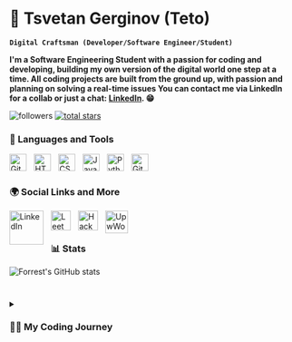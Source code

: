 # 🦁 Tsvetan Gerginov (Teto)
**`Digital Craftsman (Developer/Software Engineer/Student)`**

<strong>I'm a Software Engineering Student with a passion for coding and developing, building my own version of the digital world one step at a time. All coding projects are built from the ground up, with passion and planning on solving a real-time issues
You can contact me via LinkedIn for a collab or just a chat: [LinkedIn](https://www.linkedin.com/in/tsvetan-gerginov212/). 😁</strong>

   <p align="left">
         <img alt="followers" title="Follow me on Github" src="https://custom-icon-badges.demolab.com/github/followers/TsvetanG2?color=236ad3&labelColor=1155ba&style=for-the-badge&logo=person-add&label=Follow&logoColor=white"/></a>
      <a href="https://github.com/TsvetanG2?tab=repositories&sort=stargazers">
         <img alt="total stars" title="Total stars on GitHub" src="https://custom-icon-badges.demolab.com/github/stars/TsvetanG2?color=55960c&style=for-the-badge&labelColor=488207&logo=star"/></a>
   </p>

   ### 📔 Languages and Tools

<img align="left" alt="Git" width="30px" style="padding-right:10px;" src="https://cdn.jsdelivr.net/gh/devicons/devicon/icons/git/git-original.svg" />
<img align="left" alt="HTML" width="30px" style="padding-right:10px;" src="https://cdn.jsdelivr.net/gh/devicons/devicon/icons/html5/html5-plain.svg" />
<img align="left" alt="CSS" width="30px" style="padding-right:10px;" src="https://cdn.jsdelivr.net/gh/devicons/devicon/icons/css3/css3-plain.svg" />
<img align="left" alt="JavaScript" width="30px" style="padding-right:10px;" src="https://cdn.jsdelivr.net/gh/devicons/devicon/icons/javascript/javascript-plain.svg" />
<img align="left" alt="Python" width="30px" style="padding-right:10px;" src="https://cdn.jsdelivr.net/gh/devicons/devicon/icons/python/python-plain.svg" />
<img align="left" alt="GitHub" width="30px" style="padding-right:10px;" src="https://cdn.jsdelivr.net/gh/devicons/devicon/icons/github/github-original.svg" />
<br />

#

### 🌍 Social Links and More

<img align="left" alt="LinkedIn" width="60px" style="padding-right:10px;" src="https://th.bing.com/th/id/R.c7462d0c09a55629af687b4052f5239e?rik=hScNFt8bc070nw&pid=ImgRaw&r=0" />
<img align="left" alt="LeetCode" width="35px" style="padding-right:10px;" src="https://res.cloudinary.com/startup-grind/image/upload/c_fill,dpr_2.0,f_auto,g_center,h_1080,q_100,w_1080/v1/gcs/platform-data-dsc/events/LeetCode_logo_black.png" />
<img align="left" alt="HackerRank" width="35px" style="padding-right:10px;" src="https://cdn-1.webcatalog.io/catalog/hackerrank/hackerrank-icon.png" />
<img align="left" alt="UpwWork" width="40px" style="padding-right:10px;" src="https://static-00.iconduck.com/assets.00/upwork-icon-2048x2026-9a7nwqtz.png" />
<br />


#

### 📊 Stats

![Forrest's GitHub stats](https://github-readme-stats.vercel.app/api?username=TsvetanG2&show_icons=true&theme=highcontrast)

<!-- ![GitHub Streak](https://streak-stats.demolab.com?user=ForrestKnight&theme=gruvbox&border_radius=4.5) -->

#

<details>
 <summary><h3>👨‍💻 My Coding Journey </h3></summary>
  <strong>I started my coding journey as a naive Software Engineering student with a passion to learn everything I could about this programming world. As a Software Engineering student with an unwavering passion for the craft, I dive headfirst into the realm of coding, algorithms, and problem-solving. Every line of code I write feels like a stroke of creativity, an opportunity to bring ideas to life through technology. From designing sleek user interfaces to architecting robust backend systems, I thrive on the challenge of crafting elegant solutions to complex problems. With each project, I not only sharpen my technical skills but also embrace the iterative nature of software development, constantly learning and refining my approach. Software engineering isn't just a field of study for me—it's a lifelong journey fueled by curiosity, innovation, and a boundless enthusiasm for building the future, one line of code at a time.</strong></details>

[website]: https://fkcodes.com
[youtube]: https://youtube.com/fknight

#


